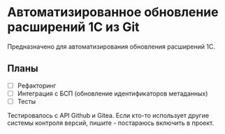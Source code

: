 # Автоматизированное обновление расширений 1С из Git

Предназначено для автоматизирования обновления расширений 1С.

## Планы

- [ ] Рефакторинг
- [ ] Интеграция с БСП (обновление идентификаторов метаданных)
- [ ] Тесты

Тестировалось с API Github и Gitea. Если кто-то использует другие системы контроля версий, пишите - постараюсь включить в проект.